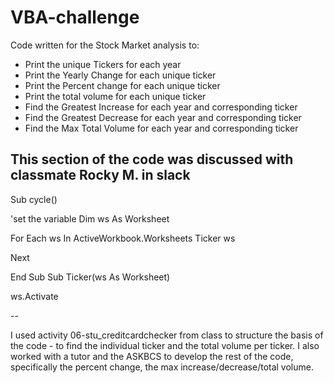 # VBA-challenge
Code written for the Stock Market analysis to:
- Print the unique Tickers for each year
- Print the Yearly Change for each unique ticker
- Print the Percent change for each unique ticker
- Print the total volume for each unique ticker
- Find the Greatest Increase for each year and corresponding ticker
- Find the Greatest Decrease for each year and corresponding ticker
- Find the Max Total Volume for each year and corresponding ticker

This section of the code was discussed with classmate Rocky M. in slack
--
Sub cycle()

'set the variable
Dim ws As Worksheet

For Each ws In ActiveWorkbook.Worksheets
    Ticker ws
    
Next

End Sub
Sub Ticker(ws As Worksheet)

ws.Activate

--

I used activity 06-stu_creditcardchecker from class to structure the basis of the code - to find the individual ticker and the total volume per ticker. I also worked with a tutor and the ASKBCS to develop the rest of the code, specifically the percent change, the max increase/decrease/total volume. 

